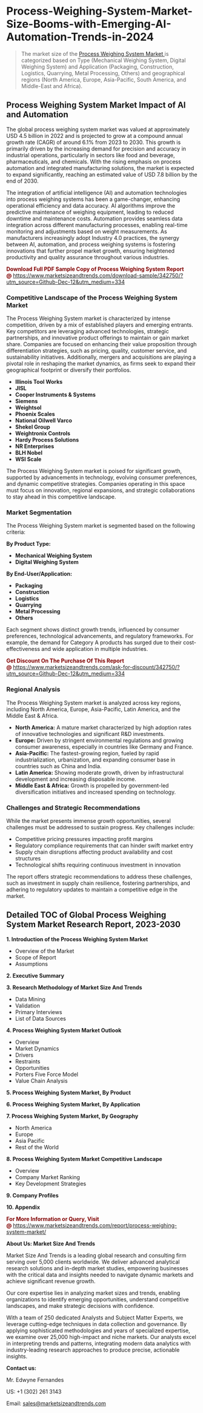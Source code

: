 <H1>Process-Weighing-System-Market-Size-Booms-with-Emerging-AI-Automation-Trends-in-2024</H1><blockquote><p>The market size of the <a href="https://www.marketsizeandtrends.com/download-sample/342750/?utm_source=Github-Dec-12&amp;utm_medium=334" target="_blank">Process Weighing System Market </a>is categorized based on Type (Mechanical Weighing System, Digital Weighing System) and Application (Packaging, Construction, Logistics, Quarrying, Metal Processing, Others) and geographical regions (North America, Europe, Asia-Pacific, South America, and Middle-East and Africa).</p></blockquote><p><h2>Process Weighing System Market Impact of AI and Automation</h2><p>The global process weighing system market was valued at approximately USD 4.5 billion in 2022 and is projected to grow at a compound annual growth rate (CAGR) of around 6.1% from 2023 to 2030. This growth is primarily driven by the increasing demand for precision and accuracy in industrial operations, particularly in sectors like food and beverage, pharmaceuticals, and chemicals. With the rising emphasis on process automation and integrated manufacturing solutions, the market is expected to expand significantly, reaching an estimated value of USD 7.8 billion by the end of 2030.</p><p>The integration of artificial intelligence (AI) and automation technologies into process weighing systems has been a game-changer, enhancing operational efficiency and data accuracy. AI algorithms improve the predictive maintenance of weighing equipment, leading to reduced downtime and maintenance costs. Automation provides seamless data integration across different manufacturing processes, enabling real-time monitoring and adjustments based on weight measurements. As manufacturers increasingly adopt Industry 4.0 practices, the synergy between AI, automation, and process weighing systems is fostering innovations that further propel market growth, ensuring heightened productivity and quality assurance throughout various industries.</p></p><p><strong><span style="color: #800000;">Download Full PDF Sample Copy of Process Weighing System Report @</span>&nbsp;</strong><a href="https://www.marketsizeandtrends.com/download-sample/342750/?utm_source=Github-Dec-12&amp;utm_medium=334">https://www.marketsizeandtrends.com/download-sample/342750/?utm_source=Github-Dec-12&amp;utm_medium=334</a></p><h3>Competitive Landscape of the Process Weighing System Market</h3><p>The Process Weighing System market is characterized by intense competition, driven by a mix of established players and emerging entrants. Key competitors are leveraging advanced technologies, strategic partnerships, and innovative product offerings to maintain or gain market share. Companies are focused on enhancing their value proposition through differentiation strategies, such as pricing, quality, customer service, and sustainability initiatives. Additionally, mergers and acquisitions are playing a pivotal role in reshaping the market dynamics, as firms seek to expand their geographical footprint or diversify their portfolios.</p><p><strong><p><ul><li>Illinois Tool Works </li><li> JISL </li><li> Cooper Instruments & Systems </li><li> Siemens </li><li> Weightsol </li><li> Phoenix Scales </li><li> National Oilwell Varco </li><li> Shekel Group </li><li> Weightronix Controls </li><li> Hardy Process Solutions </li><li> NR Enterprises </li><li> BLH Nobel </li><li> WSI Scale</p></li></ul></p></strong></p><p>The Process Weighing System market is poised for significant growth, supported by advancements in technology, evolving consumer preferences, and dynamic competitive strategies. Companies operating in this space must focus on innovation, regional expansions, and strategic collaborations to stay ahead in this competitive landscape.</p><h3>Market Segmentation</h3><p>The Process Weighing System market is segmented based on the following criteria:</p><p><strong>By Product Type:</strong></p><p><strong><p><ul><li>Mechanical Weighing System </li><li> Digital Weighing System</p></li></ul></p></strong></p><p><strong>By End-User/Application:</strong></p><p><strong><p><ul><li>Packaging </li><li> Construction </li><li> Logistics </li><li> Quarrying </li><li> Metal Processing </li><li> Others</p></li></ul></p></strong></p><p>Each segment shows distinct growth trends, influenced by consumer preferences, technological advancements, and regulatory frameworks. For example, the demand for Category A products has surged due to their cost-effectiveness and wide application in multiple industries.</p><p><strong><span style="color: #800000;">Get Discount On The Purchase Of This Report @&nbsp;</span></strong><a href="https://www.marketsizeandtrends.com/ask-for-discount/342750/?utm_source=Github-Dec-12&amp;utm_medium=334">https://www.marketsizeandtrends.com/ask-for-discount/342750/?utm_source=Github-Dec-12&amp;utm_medium=334</a></p><h3>Regional Analysis</h3><p>The Process Weighing System market is analyzed across key regions, including North America, Europe, Asia-Pacific, Latin America, and the Middle East &amp; Africa.</p><ul><li><strong>North America:</strong> A mature market characterized by high adoption rates of innovative technologies and significant R&amp;D investments.</li><li><strong>Europe:</strong> Driven by stringent environmental regulations and growing consumer awareness, especially in countries like Germany and France.</li><li><strong>Asia-Pacific:</strong> The fastest-growing region, fueled by rapid industrialization, urbanization, and expanding consumer base in countries such as China and India.</li><li><strong>Latin America:</strong> Showing moderate growth, driven by infrastructural development and increasing disposable income.</li><li><strong>Middle East &amp; Africa:</strong> Growth is propelled by government-led diversification initiatives and increased spending on technology.</li></ul><h3>Challenges and Strategic Recommendations</h3><p>While the market presents immense growth opportunities, several challenges must be addressed to sustain progress. Key challenges include:</p><ul><li>Competitive pricing pressures impacting profit margins</li><li>Regulatory compliance requirements that can hinder swift market entry</li><li>Supply chain disruptions affecting product availability and cost structures</li><li>Technological shifts requiring continuous investment in innovation</li></ul><p>The report offers strategic recommendations to address these challenges, such as investment in supply chain resilience, fostering partnerships, and adhering to regulatory updates to maintain a competitive edge in the market.</p><h2>Detailed TOC of Global Process Weighing System Market Research Report, 2023-2030</h2><p><strong>1. Introduction of the Process Weighing System Market</strong></p><ul><li>Overview of the Market</li><li>Scope of Report</li><li>Assumptions&nbsp;</li></ul><p><strong>2. Executive Summary</strong></p><p><strong>3. Research Methodology of <strong>Market Size And Trends</strong></strong></p><ul><li>Data Mining</li><li>Validation</li><li>Primary Interviews</li><li>List of Data Sources&nbsp;</li></ul><p><strong>4. Process Weighing System Market Outlook</strong></p><ul><li>Overview</li><li>Market Dynamics</li><li>Drivers</li><li>Restraints</li><li>Opportunities</li><li>Porters Five Force Model</li><li>Value Chain Analysis&nbsp;</li></ul><p><strong>5. Process Weighing System Market, By Product</strong></p><p><strong>6. Process Weighing System Market, By Application</strong></p><p><strong>7. Process Weighing System Market, By Geography</strong></p><ul><li>North America</li><li>Europe</li><li>Asia Pacific</li><li>Rest of the World&nbsp;</li></ul><p><strong>8. Process Weighing System Market Competitive Landscape</strong></p><ul><li>Overview</li><li>Company Market Ranking</li><li>Key Development Strategies&nbsp;</li></ul><p><strong>9. Company Profiles</strong></p><p><strong>10. Appendix</strong></p><p><strong><span style="color: #800000;">For More Information or Query, Visit @&nbsp;</span></strong><a href="https://www.marketsizeandtrends.com/report/process-weighing-system-market/">https://www.marketsizeandtrends.com/report/process-weighing-system-market/</a></p><p></p><p><strong>About Us:&nbsp;Market Size And Trends</strong></p><p>Market Size And Trends&nbsp;is a leading global research and consulting firm serving over 5,000 clients worldwide. We deliver advanced analytical research solutions and in-depth market studies, empowering businesses with the critical data and insights needed to navigate dynamic markets and achieve significant revenue growth.</p><p>Our core expertise lies in analyzing market sizes and trends, enabling organizations to identify emerging opportunities, understand competitive landscapes, and make strategic decisions with confidence.</p><p>With a team of 250 dedicated Analysts and Subject Matter Experts, we leverage cutting-edge techniques in data collection and governance. By applying sophisticated methodologies and years of specialized expertise, we examine over 25,000 high-impact and niche markets. Our analysts excel in interpreting trends and patterns, integrating modern data analytics with industry-leading research approaches to produce precise, actionable insights.</p><p><strong>Contact us:</strong></p><p>Mr. Edwyne Fernandes</p><p>US: +1 (302) 261 3143</p><p>Email: <a href="mailto:sales@marketsizeandtrends.com">sales@marketsizeandtrends.com</a>&nbsp;</p>
